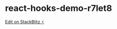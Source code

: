 # react-hooks-demo-r7let8

[Edit on StackBlitz ⚡️](https://stackblitz.com/edit/react-hooks-demo-r7let8)